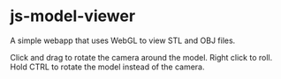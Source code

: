 js-model-viewer
===============

A simple webapp that uses WebGL to view STL and OBJ files.

Click and drag to rotate the camera around the model. Right click to
roll. Hold CTRL to rotate the model instead of the camera.
